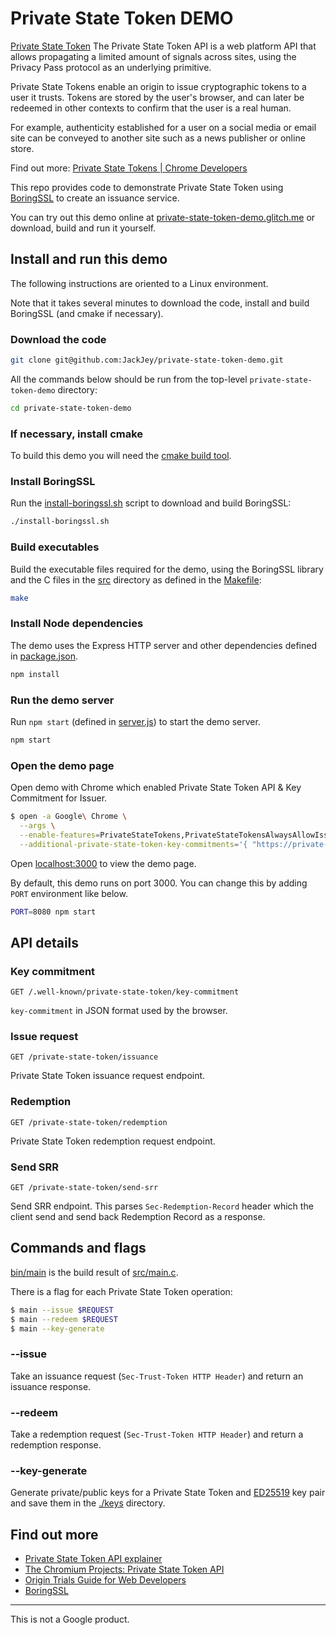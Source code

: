# Private State Token DEMO

[Private State Token](https://wicg.github.io/trust-token-api/) The Private State Token API is a web platform API that allows propagating a limited amount of signals across sites, using the Privacy Pass protocol as an underlying primitive.

Private State Tokens enable an origin to issue cryptographic tokens to a user it trusts. Tokens are stored by the user's browser, and can later be redeemed in other contexts to confirm that the user is a real human.

For example, authenticity established for a user on a social media or email site can be conveyed to another site such as a news publisher or online store.

Find out more: [Private State Tokens | Chrome Developers](https://developer.chrome.com/docs/privacy-sandbox/trust-tokens/)

This repo provides code to demonstrate Private State Token using [BoringSSL](https://boringssl.googlesource.com/boringssl/) to create an issuance service.

You can try out this demo online at [private-state-token-demo.glitch.me](https://private-state-token-demo.glitch.me/) or download, build and run it yourself.

## Install and run this demo

The following instructions are oriented to a Linux environment.

Note that it takes several minutes to download the code, install and build BoringSSL (and cmake if necessary).

### Download the code

```sh
git clone git@github.com:JackJey/private-state-token-demo.git
```

All the commands below should be run from the top-level `private-state-token-demo` directory:

```sh
cd private-state-token-demo
```

### If necessary, install cmake

To build this demo you will need the [cmake build tool](https://cmake.org/download/).

### Install BoringSSL

Run the [install-boringssl.sh](install-boringssl.sh) script to download and build BoringSSL:

```sh
./install-boringssl.sh
```

### Build executables

Build the executable files required for the demo, using the BoringSSL library and the C files in
the [src](src) directory as defined in the [Makefile](Makefile):

```sh
make
```

### Install Node dependencies

The demo uses the Express HTTP server and other dependencies defined in [package.json](package.json).

```sh
npm install
```

### Run the demo server

Run `npm start` (defined in [server.js](server.js)) to start the demo server.

```sh
npm start
```

### Open the demo page

Open demo with Chrome which enabled Private State Token API & Key Commitment for Issuer.

```sh
$ open -a Google\ Chrome \
  --args \
  --enable-features=PrivateStateTokens,PrivateStateTokensAlwaysAllowIssuance,PrivacySandboxSettings3 \
  --additional-private-state-token-key-commitments='{ "https://private-state-token-issuer.glitch.me": { "PrivateStateTokenV1VOPRF": { "protocol_version": "PrivateStateTokenV1VOPRF", "id": 1, "batchsize": 1, "keys": { "1": { "Y": "AAAAAQQ7W5gOubJT3kTpzNGsekT9RZPXgXGrOMB2+QPw/ZzAuLrM3kc8eyHuTc1KmKjH4sh5+ev5GCI4HVVd46o6rWvNvk0iZQtVuUPhT8X54Ajebng8v5zUnpnPuTjGqlc7+MM=", "expiry": "1715356984440000" } } } } }'
```

Open [localhost:3000](http://localhost:3000) to view the demo page.

By default, this demo runs on port 3000. You can change this by adding `PORT` environment like below.

```sh
PORT=8080 npm start
```

## API details

### Key commitment

```
GET /.well-known/private-state-token/key-commitment
```

`key-commitment` in JSON format used by the browser.

### Issue request

```
GET /private-state-token/issuance
```

Private State Token issuance request endpoint.

### Redemption

```
GET /private-state-token/redemption
```

Private State Token redemption request endpoint.

### Send SRR

```
GET /private-state-token/send-srr
```

Send SRR endpoint. This parses `Sec-Redemption-Record` header which the client send and send back Redemption Record as a response.

## Commands and flags

[bin/main](./bin/main) is the build result of [src/main.c](src/main.c).

There is a flag for each Private State Token operation:

```sh
$ main --issue $REQUEST
$ main --redeem $REQUEST
$ main --key-generate
```

### --issue

Take an issuance request (`Sec-Trust-Token HTTP Header`) and return an issuance response.

### --redeem

Take a redemption request (`Sec-Trust-Token HTTP Header`) and return a redemption response.

### --key-generate

Generate private/public keys for a Private State Token and [ED25519](https://ed25519.cr.yp.to/) key pair and save them in the [./keys](./keys) directory.

## Find out more

- [Private State Token API explainer](https://github.com/WICG/trust-token-api)
- [The Chromium Projects: Private State Token API](https://www.chromium.org/updates/trust-token)
- [Origin Trials Guide for Web Developers](https://github.com/GoogleChrome/OriginTrials/blob/gh-pages/developer-guide.md)
- [BoringSSL](https://boringssl.googlesource.com/boringssl/)

---

This is not a Google product.
